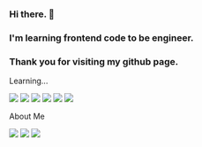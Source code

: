 ### Hi there. 👋
### I'm learning frontend code to be engineer.
### Thank you for visiting my github page.



Learning...
<p> 
  <img src="https://img.shields.io/badge/HTML5-E34F26?style=flat-square&logo=HTML5&logoColor=white"/> 
  <img src="https://img.shields.io/badge/CSS3-1572B6?style=flat-square&logo=CSS3&logoColor=white"/> 
  <img src="https://img.shields.io/badge/JavaScript-F7DF1E?style=flat-square&logo=JavaScript&logoColor=white"/> 
  <img src="https://img.shields.io/badge/React-61DAFB?style=flat-square&logo=React&logoColor=white"/> 
  <img src="https://img.shields.io/badge/Next.js-000000?style=flat-square&logo=Next.js&logoColor=white"/>
  <img src="https://img.shields.io/badge/TypeScript-3178C6?style=flat-square&logo=TypeScript&logoColor=white"/> 
</p>


About Me
<p>
    <a href="mailto:haewong27@gmail.com" target="_blank"><img src="https://img.shields.io/badge/haewong27@gmail.com-EA4335?style=flat-square&logo=Gmail&logoColor=white"/></a>
    <a href="https://www.linkedin.com/in/haeyonglee44/" target="_blank"><img src="https://img.shields.io/badge/HaeYongLee-0A66C2?style=flat-square&logo=LinkedIn&logoColor=white"/></a>    
  <a href="https://velog.io/@sorin44" target="_blank"><img src="http://img.shields.io/badge/sorin44-20C997?style=flat-square&logo=Velog&logoColor=white"/></a>
  
</p>
